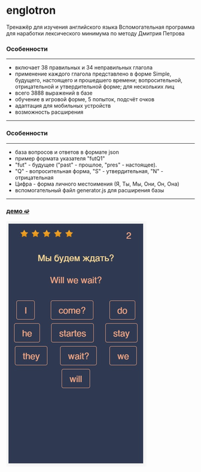 # englotron
Тренажёр для изучения английского языка
Вспомогательная программа для наработки лексического минимума по методу Дмитрия Петрова
### Особенности
---
- включает 38 правильных и 34 неправильных глагола
- применение каждого глагола представлено в форме Simple, будущего, настоящего и прошедшего времени; вопросительной, отрицательной и утвердительной форме; для нескольких лиц
- всего 3888 выражений в базе 
- обучение в игровой форме, 5 попыток, подсчёт очков
- адаптация для мобильных устройств
- возможность расширения
---
### Особенности
---
- база вопросов и ответов в формате json
- пример формата указателя "futQ1" 
- "fut" - будущее ("past" - прошлое, "pres" - настоящее). 
- "Q" - вопросительная форма, "S" - утвердительная, "N" - отрицательная
- Цифра - форма личного местоимения (Я, Ты, Мы, Они, Он, Она)
- вспомогательный файл generator.js для расширения базы
---
### [демо ➫](https://avavax.ru/src/1008/)

![Screenshot](screenshot.jpg)

